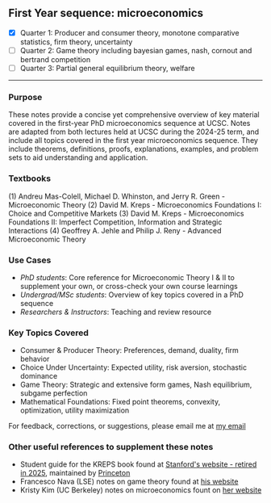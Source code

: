 ## First Year sequence: microeconomics
- [x] Quarter 1: Producer and consumer theory, monotone comparative statistics, firm theory, uncertainty
- [ ] Quarter 2: Game theory including bayesian games, nash, cornout and bertrand competition
- [ ] Quarter 3: Partial general equilibrium theory, welfare
***
### Purpose
These notes provide a concise yet comprehensive overview of key material covered in the first-year PhD microeconomics sequence at UCSC. Notes are adapted
from both lectures held at UCSC during the 2024-25 term, and include all topics covered in the first year microeconomics sequence. They include theorems, definitions, proofs, explanations, examples, and problem sets to aid understanding and application.

### Textbooks
(1) Andreu Mas-Colell, Michael D. Whinston, and Jerry R. Green - Microeconomic Theory
(2) David M. Kreps - Microeconomics Foundations I: Choice and Competitive Markets
(3) David M. Kreps - Microeconomics Foundations II: Imperfect Competition, Information and Strategic Interactions
(4) Geoffrey A. Jehle and Philip J. Reny - Advanced Microeconomic Theory


### Use Cases
- *PhD students*: Core reference for Microeconomic Theory I & II to supplement your own, or cross-check your own course learnings
- *Undergrad/MSc students*: Overview of key topics covered in a PhD sequence
- *Researchers & Instructors*: Teaching and review resource

### Key Topics Covered
- Consumer & Producer Theory: Preferences, demand, duality, firm behavior
- Choice Under Uncertainty: Expected utility, risk aversion, stochastic dominance
- Game Theory: Strategic and extensive form games, Nash equilibrium, subgame perfection
- Mathematical Foundations: Fixed point theorems, convexity, optimization, utility maximization
 

For feedback, corrections, or suggestions, please email me at [my email](absaggese@ucsc.edu)

### Other useful references to supplement these notes 
- Student guide for the KREPS book found at [Stanford's website - retired in 2025](https://microfoundations1.stanford.edu/), maintained by [Princeton](https://press.princeton.edu/student-resources/microeconomic-foundations-i)
- Francesco Nava (LSE) notes on game theory found at [his website](https://personal.lse.ac.uk/nava/Teaching.html)
- Kristy Kim (UC Berkeley) notes on microeconomics fount on [her website](https://kristykim.github.io/) 


